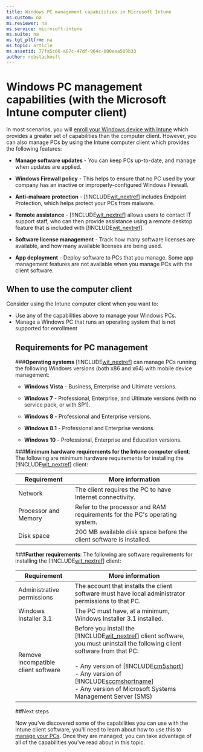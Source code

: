 ```yaml
---
title: Windows PC management capabilities in Microsoft Intune
ms.custom: na
ms.reviewer: na
ms.service: microsoft-intune
ms.suite: na
ms.tgt_pltfrm: na
ms.topic: article
ms.assetid: 77fa5c66-a87c-47df-964c-800eea509b33
author: robstackmsft
---
```

# Windows PC management capabilities (with the Microsoft Intune computer client)
In most scenarios, you will [enroll your Windows device with Intune](http://docsmsftstage.azurewebsites.net/Intune/Topic/Set-up-Windows-device-management-with-Microsoft-Intune.html "enroll your Windows device with Intune") which provides a greater set of capabilities than the computer client. However, you can also manage PCs by using the Intune computer client which provides the following features:

-   **Manage software updates** - You can keep PCs up-to-date, and manage when updates are applied.

-   **Windows Firewall policy** - This helps to ensure that no PC used by your company has an inactive or improperly-configured Windows Firewall.

-   **Anti-malware protection** - [!INCLUDE[wit_nextref](./includes/wit_nextref_md.md)] includes Endpoint Protection, which helps protect your PCs from malware.

-   **Remote assistance** - [!INCLUDE[wit_nextref](./includes/wit_nextref_md.md)] allows users to contact IT support staff, who can then provide assistance using a remote desktop feature that is included with [!INCLUDE[wit_nextref](./includes/wit_nextref_md.md)].

-   **Software license management** - Track how many software licenses are available, and how many available licenses are being used.
-   **App deployment** - Deploy software to PCs that you manage. Some app management features are not available when you manage PCs with the client software.
## When to use the computer client
Consider using the Intune computer client when you want to:
<ul>
<li>Use any of the capabilities above to manage your Windows PCs.</li>
<li>Manage a Windows PC that runs an operating system that is not supported for enrollment</li>




</ol>

## <a name="BKMK_ClientReqs"></a>Requirements for PC management
###**Operating systems**
[!INCLUDE[wit_nextref](./includes/wit_nextref_md.md)] can manage PCs running the following Windows versions (both x86 and x64) with mobile device management:


-   **Windows Vista** - Business, Enterprise and Ultimate versions.

-   **Windows 7** - Professional, Enterprise, and Ultimate versions (with no service pack, or with SP1).

-   **Windows 8** - Professional and Enterprise versions.

-   **Windows 8.1** - Professional and Enterprise versions.

-   **Windows 10** - Professional, Enterprise and Education versions.

###**Minimum hardware requirements for the Intune computer client**:
The following are minimum hardware requirements for installing the [!INCLUDE[wit_nextref](./includes/wit_nextref_md.md)] client:

|Requirement|More information|
|---------------|--------------------|
|Network|The client requires the PC to have Internet connectivity.|
|Processor and Memory|Refer to the processor and RAM requirements for the PC's operating system.|
|Disk space|200 MB available disk space before the client software is installed.|
###**Further requirements**: 
The following are software requirements for installing the [!INCLUDE[wit_nextref](./includes/wit_nextref_md.md)] client:

|Requirement|More information|
|---------------|--------------------|
|Administrative permissions|The account that installs the client software must have local administrator permissions to that PC.|
|Windows Installer 3.1|The PC must have, at a minimum, Windows Installer 3.1 installed.|
|Remove incompatible client software|Before you install the [!INCLUDE[wit_nextref](./includes/wit_nextref_md.md)] client software, you must uninstall the following client software from that PC:<br /><br />-   Any version of [!INCLUDE[cm5short](./includes/cm5short_md.md)]<br />-   Any version of [!INCLUDE[sccmshortname](./includes/sccmshortname_md.md)]<br />-   Any version of Microsoft Systems Management Server (SMS)|

##Next steps

Now you've discovered some of the capabilities you can use with the Intune client software, you'll need to learn about how to use this to [manage your PCs](manage-windows-pcs-with-microsoft-intune.md). Once they are managed, you can take advantage of all of the capabilities you've read about in this topic.  



